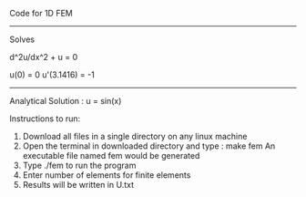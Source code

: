 Code for 1D FEM

**********************************************
Solves

  d^2u/dx^2 + u = 0
  
  u(0) = 0         u'(3.1416) = -1
**********************************************
Analytical Solution : u = sin(x)

Instructions to run:

1) Download all files in a single directory on any linux machine
2) Open the terminal in downloaded directory and type : make fem
   An executable file named fem would be generated
3) Type ./fem to run the program
4) Enter number of elements for finite elements
5) Results will be written in U.txt
